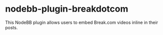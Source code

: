 nodebb-plugin-breakdotcom
=========================

This NodeBB plugin allows users to embed Break.com videos inline in their posts. 
